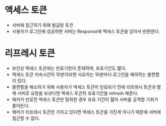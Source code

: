 # 액세스 토큰
- 서버에 접근하기 위해 발급된 토큰
- 사용자가 로그인에 성공하면 서버는 Response에 엑세스 토큰을 담아서 반환한다.

# 리프레시 토큰
- 보안상 액세스 토큰에는 만료기한이 존재하며, 유효기간도 짧다.
- 액세스 토큰 지속시간이 10분이라면 사요자는 10분마다 로그인을 해야하는 불편함이 있다.
- 불편함을 해소하기 위해 사용자가 액세스 토큰이 만료되기 전에 리프레시 토큰과 함께 서버로 요청을 보낸다면 액세스 토큰의 유효기간을 refresh 해준다.
- 해커가 만료전 액세스 토큰만 탈취한 경우 유효 기간이 짧아 서버를 공격할 기회가 줄어든다.
- 해커가 리프레시 토큰만 가지고 있다면 액세스 토큰을 가진게 아니기 때문에 서버에 접근할 수 없다.
